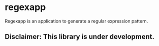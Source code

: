 # regexapp
Regexapp is an application to generate a regular expression pattern.

## Disclaimer: This library is under development.